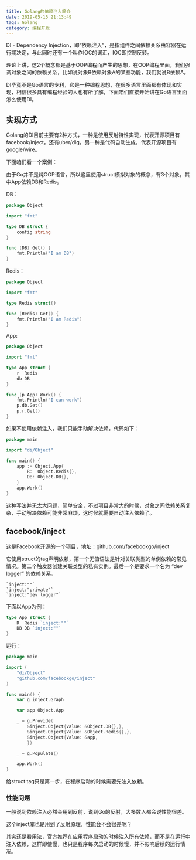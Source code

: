 ```yaml
---
title: Golang的依赖注入简介
date: 2019-05-15 21:13:49
tags: Golang
category: 编程开发
---
```


DI - Dependency Injection，即“依赖注入”，是指组件之间依赖关系由容器在运行期决定，与此同时还有一个叫作IOC的词汇，IOC即控制反转。

理论上讲，这2个概念都是基于OOP编程而产生的思想，在OOP编程里面，我们强调对象之间的依赖关系，比如说对象B依赖对象A的某些功能，我们就说B依赖A。

DI毕竟不是Go语言的专利，它是一种编程思想，在很多语言里面都有体现和实现，相信很多具有编程经验的人也有所了解，下面咱们直接开始讲在Go语言里面怎么使用DI。

<!--more-->

## 实现方式
Golang的DI目前主要有2种方式，一种是使用反射特性实现，代表开源项目有facebook/inject，还有uber/dig。另一种是代码自动生成，代表开源项目有google/wire。

下面咱们看一个案例：

由于Go并不是纯OOP语言，所以这里使用struct模拟对象的概念，有3个对象，其中App依赖DB和Redis。

DB：
```go
package Object

import "fmt"

type DB struct {
	config string
}

func (DB) Get() {
	fmt.Println("I am DB")
}
```

Redis：
```go
package Object

import "fmt"

type Redis struct{}

func (Redis) Get() {
	fmt.Println("I am Redis")
}
```
App:
```go
package Object

import "fmt"

type App struct {
	r  Redis
	db DB
}

func (p App) Work() {
	fmt.Println("I can work")
	p.db.Get()
	p.r.Get()
}
```
如果不使用依赖注入，我们只能手动解决依赖，代码如下：
```go
package main

import "di/Object"

func main() {
	app := Object.App{
		R:  Object.Redis{},
		DB: Object.DB{},
	}
	app.Work()
}
```
这种写法并无太大问题，简单安全，不过项目非常大的时候，对象之间依赖关系复杂，手动解决依赖可能非常麻烦，这时候就需要自动注入依赖了。


## facebook/inject

这是Facebook开源的一个项目，地址：github.com/facebookgo/inject

它使用struct的tag声明依赖，第一个无值语法是针对关联类型的单例依赖的常见情况。第二个触发器创建关联类型的私有实例。最后一个是要求一个名为 “dev logger” 的依赖关系。
```
`inject:""`
`inject:"private"`
`inject:"dev logger"`
```

下面以App为例：
```go
type App struct {
	R  Redis `inject:""`
	DB DB `inject:""`
}
```
运行：
```go
package main

import (
	"di/Object"
	"github.com/facebookgo/inject"
)

func main() {
	var g inject.Graph

	var app Object.App

	_ = g.Provide(
		&inject.Object{Value: &Object.DB{},},
		&inject.Object{Value: &Object.Redis{},},
		&inject.Object{Value: &app,
		})

	_ = g.Populate()

	app.Work()
}
```
给struct tag只是第一步，在程序启动的时候需要先注入依赖。

### 性能问题
一般说到依赖注入必然会用到反射，说到Go的反射，大多数人都会说性能很差。

这个inject库也是用到了反射原理，性能会不会很差呢？

其实还是看用法，官方推荐在应用程序启动的时候注入所有依赖，而不是在运行中注入依赖，这样即使慢，也只是程序每次启动的时候慢，并不影响后续的运行情况。
